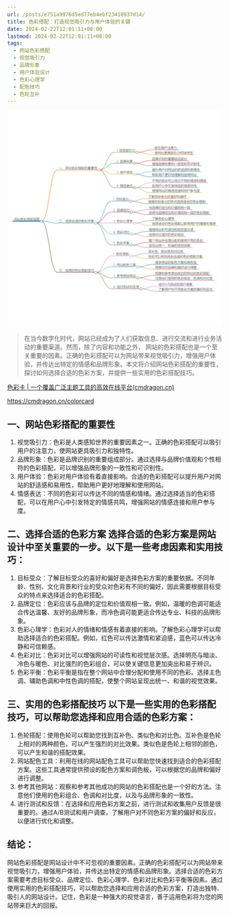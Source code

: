 ```yaml
---
url: /posts/e751a9976d5ed77eb4ebf23418937d14/
title: 色彩搭配：打造视觉吸引力与用户体验的关键
date: 2024-02-22T12:01:11+08:00
lastmod: 2024-02-22T12:01:11+08:00
tags:
  - 网站色彩搭配
  - 视觉吸引力
  - 品牌形象
  - 用户体验设计
  - 色彩心理学
  - 配色技巧
  - 色轮互补
---
```


<img src="/images/2024_02_22 11_59_46.png" title="2024_02_22 11_59_46.png" alt="2024_02_22 11_59_46.png"/>

> 在当今数字化时代，网站已经成为了人们获取信息、进行交流和进行业务活动的重要渠道。然而，除了内容和功能之外，
> 网站的色彩搭配也是一个至关重要的因素。正确的色彩搭配可以为网站带来视觉吸引力，增强用户体验，并传达出特定的情感和品牌形象。本文将介绍网站色彩搭配的重要性，探讨如何选择合适的色彩方案，并提供一些实用的色彩搭配技巧。

[色彩卡 | 一个覆盖广泛主题工具的高效在线平台(cmdragon.cn)](https://cmdragon.cn/colorcard)

https://cmdragon.cn/colorcard

## 一、网站色彩搭配的重要性

1. 视觉吸引力：色彩是人类感知世界的重要因素之一。正确的色彩搭配可以吸引用户的注意力，使网站更具吸引力和独特性。
1. 品牌形象：色彩是品牌识别的重要组成部分。通过选择与品牌价值观和个性相符的色彩搭配，可以增强品牌形象的一致性和可识别性。
1. 用户体验：色彩对用户体验有着直接影响。合适的色彩搭配可以提升用户对网站的舒适感和易用性，帮助用户更好地理解和使用网站。
1. 情感表达：不同的色彩可以传达不同的情感和情绪。通过选择适当的色彩搭配，可以在用户心中引发特定的情感共鸣，增强网站的情感连接和用户参与度。

## 二、选择合适的色彩方案 选择合适的色彩方案是网站设计中至关重要的一步。以下是一些考虑因素和实用技巧：

1. 目标受众：了解目标受众的喜好和偏好是选择色彩方案的重要依据。不同年龄、性别、文化背景和行业的受众对色彩有不同的偏好，因此需要根据目标受众的特点来选择适合的色彩搭配。
1. 品牌定位：色彩应该与品牌的定位和价值观相一致。例如，温暖的色调可能适合传达温馨、友好的品牌形象，而冷色调可能更适合传达专业、科技的品牌形象。
1. 色彩心理学：色彩对人的情绪和情感有着直接的影响。了解色彩心理学可以帮助选择适合的色彩搭配。例如，红色可以传达激情和紧迫感，蓝色可以传达冷静和可信赖感。
1. 色彩对比：色彩对比可以增强网站的可读性和视觉层次感。选择明亮与暗淡、冷色与暖色、对比强烈的色彩组合，可以使关键信息更加突出和易于辨识。
1. 色彩平衡：色彩平衡是指在整个网站中合理分配和使用不同的色彩。选择主色调、辅助色调和中性色调的搭配，使整个网站呈现出统一、和谐的视觉效果。

## 三、实用的色彩搭配技巧 以下是一些实用的色彩搭配技巧，可以帮助您选择和应用合适的色彩方案：

1. 色轮搭配：使用色轮可以帮助您找到互补色、类似色和对比色。互补色是色轮上相对的两种颜色，可以产生强烈的对比效果。类似色是色轮上相邻的颜色，可以产生和谐的搭配效果。
1. 网站配色工具：利用在线的网站配色工具可以帮助您快速找到适合的色彩搭配方案。这些工具通常提供预设的配色方案和调色板，可以根据您的品牌和偏好进行调整。
1. 参考其他网站：观察和参考其他成功的网站的色彩搭配也是一个好的方法。注意他们使用的色彩组合、色调和对比度，以及与品牌形象的一致性。
1. 进行测试和反馈：在选择和应用色彩方案之前，进行测试和收集用户反馈是很重要的。通过A/B测试和用户调查，了解用户对不同色彩方案的偏好和反应，以便进行优化和调整。

## 结论：

网站色彩搭配是网站设计中不可忽视的重要因素。正确的色彩搭配可以为网站带来视觉吸引力，增强用户体验，并传达出特定的情感和品牌形象。选择合适的色彩方案需要考虑目标受众、品牌定位、色彩心理学、色彩对比和色彩平衡等因素。通过使用实用的色彩搭配技巧，可以帮助您选择和应用合适的色彩方案，打造出独特、吸引人的网站设计。记住，色彩是一种强大的视觉语言，善于运用色彩将为您的网站带来巨大的回报。